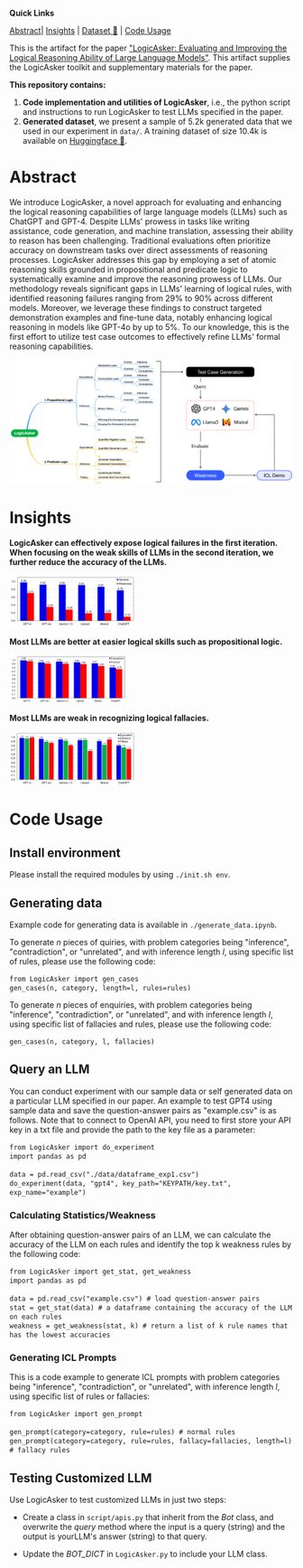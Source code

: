 **Quick Links**

[Abstract](#Abstract)| [Insights](#Insights) | [Dataset 🤗](https://huggingface.co/datasets/iforgott/LogicAsker) | [Code Usage](#Code_Usage)

This is the artifact for the paper ["LogicAsker: Evaluating and Improving the Logical Reasoning Ability of
Large Language Models"](https://arxiv.org/abs/2401.00757). This artifact supplies the LogicAsker toolkit and supplementary materials for the paper.

**This repository contains:**

1. **Code implementation and utilities of LogicAsker**, i.e., the python script and instructions to run LogicAsker to test LLMs specified in the paper.
2. **Generated dataset**, we present a sample of 5.2k generated data that we used in our experiment in `data/`. A training dataset of size 10.4k is available on [Huggingface 🤗](https://huggingface.co/datasets/iforgott/LogicAsker).





# Abstract

We introduce LogicAsker, a novel approach for evaluating and enhancing the logical reasoning capabilities of large language models (LLMs) such as ChatGPT and GPT-4. Despite LLMs' prowess in tasks like writing assistance, code generation, and machine translation, assessing their ability to reason has been challenging. Traditional evaluations often prioritize accuracy on downstream tasks over direct assessments of reasoning processes. LogicAsker addresses this gap by employing a set of atomic reasoning skills grounded in propositional and predicate logic to systematically examine and improve the reasoning prowess of LLMs. Our methodology reveals significant gaps in LLMs' learning of logical rules, with identified reasoning failures ranging from 29% to 90% across different models. Moreover, we leverage these findings to construct targeted demonstration examples and fine-tune data, notably enhancing logical reasoning in models like GPT-4o by up to 5%. To our knowledge, this is the first effort to utilize test case outcomes to effectively refine LLMs' formal reasoning capabilities.

![image-20250104223152607](./assets/logicasker_framework.png)



# Insights

**LogicAsker can effectively expose logical failures in the first iteration. When focusing on the weak skills of LLMs in the second iteration, we further reduce the accuracy of the LLMs.** 

<img src="./assets/overall.png" alt="image-20250104223152607" style="zoom:22%;" />

**Most LLMs are better at easier logical skills such as propositional logic.**

<img src="./assets/different_logic.png" alt="image-20250104223152607" style="zoom:20%;" />

**Most LLMs are weak in recognizing logical fallacies.**

<img src="./assets/rule_category.png" alt="image-20250104223152607" style="zoom:22%;" />



# Code Usage

## Install environment 

Please install the required modules by using `./init.sh env`.

## Generating data

Example code for generating data is available in `./generate_data.ipynb`.

To generate $n$ pieces of quiries, with problem categories being "inference", "contradiction", or "unrelated", and with inference length $l$, using specific list of rules, please use the following code:

```
from LogicAsker import gen_cases
gen_cases(n, category, length=l, rules=rules)
```

To generate $n$ pieces of enquiries, with problem categories being "inference", "contradiction", or "unrelated", and with inference length $l$, using specific list of fallacies and rules, please use the following code:

```
gen_cases(n, category, l, fallacies)
```

## Query an LLM

You can conduct experiment with our sample data or self generated data on a particular LLM specified in our paper. An example to test GPT4 using sample data and save the question-answer pairs as "example.csv" is as follows. Note that to connect to OpenAI API, you need to first store your API key in a txt file and provide the path to the key file as a parameter:

```
from LogicAsker import do_experiment
import pandas as pd

data = pd.read_csv("./data/dataframe_exp1.csv")
do_experiment(data, "gpt4", key_path="KEYPATH/key.txt", exp_name="example")
```

### Calculating Statistics/Weakness

After obtaining question-answer pairs of an LLM, we can calculate the accuracy of the LLM on each rules and identify the top k weakness rules by the following code:

```
from LogicAsker import get_stat, get_weakness
import pandas as pd

data = pd.read_csv("example.csv") # load question-answer pairs
stat = get_stat(data) # a dataframe containing the accuracy of the LLM on each rules
weakness = get_weakness(stat, k) # return a list of k rule names that has the lowest accuracies 
```

### Generating ICL Prompts

This is a code example to generate ICL prompts with problem categories being "inference", "contradiction", or "unrelated", with inference length $l$, using specific list of rules or fallacies:

```
from LogicAsker import gen_prompt

gen_prompt(category=category, rule=rules) # normal rules
gen_prompt(category=category, rule=rules, fallacy=fallacies, length=l) # fallacy rules
```



## Testing Customized LLM

Use LogicAsker to test customized LLMs in just two steps:

- Create a class in `script/apis.py` that inherit from the *Bot* class, and overwrite the *query* method where the input is a query (string) and the output is yourLLM's answer (string) to that query.

- Update the *BOT_DICT* in `LogicAsker.py` to include your LLM class.

  

